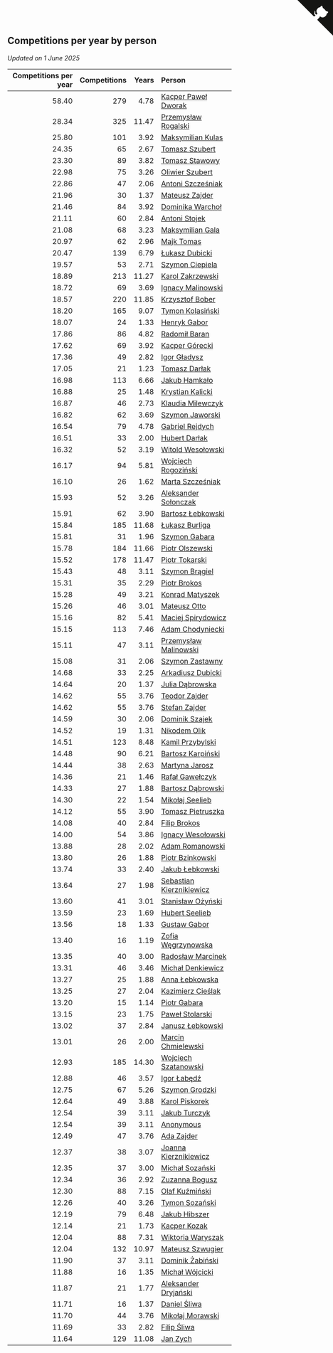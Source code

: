 ## Competitions per year by person

*Updated on  1 June 2025*

| Competitions per year | Competitions | Years | Person |
| ---: | ---: | ---: | :--- |
| 58.40 | 279 | 4.78 | [Kacper Paweł Dworak](https://www.worldcubeassociation.org/persons/2020DWOR01) |
| 28.34 | 325 | 11.47 | [Przemysław Rogalski](https://www.worldcubeassociation.org/persons/2013ROGA02) |
| 25.80 | 101 | 3.92 | [Maksymilian Kulas](https://www.worldcubeassociation.org/persons/2021KULA02) |
| 24.35 | 65 | 2.67 | [Tomasz Szubert](https://www.worldcubeassociation.org/persons/2022SZUB02) |
| 23.30 | 89 | 3.82 | [Tomasz Stawowy](https://www.worldcubeassociation.org/persons/2021STAW01) |
| 22.98 | 75 | 3.26 | [Oliwier Szubert](https://www.worldcubeassociation.org/persons/2022SZUB01) |
| 22.86 | 47 | 2.06 | [Antoni Szcześniak](https://www.worldcubeassociation.org/persons/2023SZCZ04) |
| 21.96 | 30 | 1.37 | [Mateusz Zajder](https://www.worldcubeassociation.org/persons/2024ZAJD01) |
| 21.46 | 84 | 3.92 | [Dominika Warchoł](https://www.worldcubeassociation.org/persons/2021WARC01) |
| 21.11 | 60 | 2.84 | [Antoni Stojek](https://www.worldcubeassociation.org/persons/2022STOJ03) |
| 21.08 | 68 | 3.23 | [Maksymilian Gala](https://www.worldcubeassociation.org/persons/2022GALA01) |
| 20.97 | 62 | 2.96 | [Majk Tomas](https://www.worldcubeassociation.org/persons/2022TOMA05) |
| 20.47 | 139 | 6.79 | [Łukasz Dubicki](https://www.worldcubeassociation.org/persons/2018DUBI01) |
| 19.57 | 53 | 2.71 | [Szymon Ciepiela](https://www.worldcubeassociation.org/persons/2022CIEP01) |
| 18.89 | 213 | 11.27 | [Karol Zakrzewski](https://www.worldcubeassociation.org/persons/2014ZAKR01) |
| 18.72 | 69 | 3.69 | [Ignacy Malinowski](https://www.worldcubeassociation.org/persons/2021MALI02) |
| 18.57 | 220 | 11.85 | [Krzysztof Bober](https://www.worldcubeassociation.org/persons/2013BOBE01) |
| 18.20 | 165 | 9.07 | [Tymon Kolasiński](https://www.worldcubeassociation.org/persons/2016KOLA02) |
| 18.07 | 24 | 1.33 | [Henryk Gabor](https://www.worldcubeassociation.org/persons/2024GABO02) |
| 17.86 | 86 | 4.82 | [Radomił Baran](https://www.worldcubeassociation.org/persons/2020BARA02) |
| 17.62 | 69 | 3.92 | [Kacper Górecki](https://www.worldcubeassociation.org/persons/2021GORE01) |
| 17.36 | 49 | 2.82 | [Igor Gładysz](https://www.worldcubeassociation.org/persons/2022GLAD01) |
| 17.05 | 21 | 1.23 | [Tomasz Darłak](https://www.worldcubeassociation.org/persons/2024DARL01) |
| 16.98 | 113 | 6.66 | [Jakub Hamkało](https://www.worldcubeassociation.org/persons/2018HAMK01) |
| 16.88 | 25 | 1.48 | [Krystian Kalicki](https://www.worldcubeassociation.org/persons/2023KALI10) |
| 16.87 | 46 | 2.73 | [Klaudia Milewczyk](https://www.worldcubeassociation.org/persons/2022MILE05) |
| 16.82 | 62 | 3.69 | [Szymon Jaworski](https://www.worldcubeassociation.org/persons/2021JAWO01) |
| 16.54 | 79 | 4.78 | [Gabriel Rejdych](https://www.worldcubeassociation.org/persons/2020REJD01) |
| 16.51 | 33 | 2.00 | [Hubert Darłak](https://www.worldcubeassociation.org/persons/2023DARL03) |
| 16.32 | 52 | 3.19 | [Witold Wesołowski](https://www.worldcubeassociation.org/persons/2022WESO01) |
| 16.17 | 94 | 5.81 | [Wojciech Rogoziński](https://www.worldcubeassociation.org/persons/2019ROGO04) |
| 16.10 | 26 | 1.62 | [Marta Szcześniak](https://www.worldcubeassociation.org/persons/2023SZCZ07) |
| 15.93 | 52 | 3.26 | [Aleksander Sołonczak](https://www.worldcubeassociation.org/persons/2022SOLO01) |
| 15.91 | 62 | 3.90 | [Bartosz Łebkowski](https://www.worldcubeassociation.org/persons/2021LEBK01) |
| 15.84 | 185 | 11.68 | [Łukasz Burliga](https://www.worldcubeassociation.org/persons/2013BURL01) |
| 15.81 | 31 | 1.96 | [Szymon Gabara](https://www.worldcubeassociation.org/persons/2023GABA01) |
| 15.78 | 184 | 11.66 | [Piotr Olszewski](https://www.worldcubeassociation.org/persons/2013OLSZ02) |
| 15.52 | 178 | 11.47 | [Piotr Tokarski](https://www.worldcubeassociation.org/persons/2013TOKA01) |
| 15.43 | 48 | 3.11 | [Szymon Brągiel](https://www.worldcubeassociation.org/persons/2022BRAG03) |
| 15.31 | 35 | 2.29 | [Piotr Brokos](https://www.worldcubeassociation.org/persons/2023BROK01) |
| 15.28 | 49 | 3.21 | [Konrad Matyszek](https://www.worldcubeassociation.org/persons/2022MATY02) |
| 15.26 | 46 | 3.01 | [Mateusz Otto](https://www.worldcubeassociation.org/persons/2022OTTO01) |
| 15.16 | 82 | 5.41 | [Maciej Spirydowicz](https://www.worldcubeassociation.org/persons/2020SPIR01) |
| 15.15 | 113 | 7.46 | [Adam Chodyniecki](https://www.worldcubeassociation.org/persons/2017CHOD02) |
| 15.11 | 47 | 3.11 | [Przemysław Malinowski](https://www.worldcubeassociation.org/persons/2022MALI01) |
| 15.08 | 31 | 2.06 | [Szymon Zastawny](https://www.worldcubeassociation.org/persons/2023ZAST01) |
| 14.68 | 33 | 2.25 | [Arkadiusz Dubicki](https://www.worldcubeassociation.org/persons/2023DUBI01) |
| 14.64 | 20 | 1.37 | [Julia Dąbrowska](https://www.worldcubeassociation.org/persons/2024DABR01) |
| 14.62 | 55 | 3.76 | [Teodor Zajder](https://www.worldcubeassociation.org/persons/2021ZAJD03) |
| 14.62 | 55 | 3.76 | [Stefan Zajder](https://www.worldcubeassociation.org/persons/2021ZAJD02) |
| 14.59 | 30 | 2.06 | [Dominik Szajek](https://www.worldcubeassociation.org/persons/2023SZAJ01) |
| 14.52 | 19 | 1.31 | [Nikodem Olik](https://www.worldcubeassociation.org/persons/2024OLIK01) |
| 14.51 | 123 | 8.48 | [Kamil Przybylski](https://www.worldcubeassociation.org/persons/2016PRZY01) |
| 14.48 | 90 | 6.21 | [Bartosz Karpiński](https://www.worldcubeassociation.org/persons/2019KARP03) |
| 14.44 | 38 | 2.63 | [Martyna Jarosz](https://www.worldcubeassociation.org/persons/2022JARO01) |
| 14.36 | 21 | 1.46 | [Rafał Gawełczyk](https://www.worldcubeassociation.org/persons/2023GAWE01) |
| 14.33 | 27 | 1.88 | [Bartosz Dąbrowski](https://www.worldcubeassociation.org/persons/2023DABR07) |
| 14.30 | 22 | 1.54 | [Mikołaj Seelieb](https://www.worldcubeassociation.org/persons/2023SEEL04) |
| 14.12 | 55 | 3.90 | [Tomasz Pietruszka](https://www.worldcubeassociation.org/persons/2021PIET01) |
| 14.08 | 40 | 2.84 | [Filip Brokos](https://www.worldcubeassociation.org/persons/2022BROK03) |
| 14.00 | 54 | 3.86 | [Ignacy Wesołowski](https://www.worldcubeassociation.org/persons/2021WESO01) |
| 13.88 | 28 | 2.02 | [Adam Romanowski](https://www.worldcubeassociation.org/persons/2023ROMA10) |
| 13.80 | 26 | 1.88 | [Piotr Bzinkowski](https://www.worldcubeassociation.org/persons/2023BZIN01) |
| 13.74 | 33 | 2.40 | [Jakub Łebkowski](https://www.worldcubeassociation.org/persons/2023LEBK01) |
| 13.64 | 27 | 1.98 | [Sebastian Kierznikiewicz](https://www.worldcubeassociation.org/persons/2023KIER02) |
| 13.60 | 41 | 3.01 | [Stanisław Ożyński](https://www.worldcubeassociation.org/persons/2022OZYN01) |
| 13.59 | 23 | 1.69 | [Hubert Seelieb](https://www.worldcubeassociation.org/persons/2023SEEL02) |
| 13.56 | 18 | 1.33 | [Gustaw Gabor](https://www.worldcubeassociation.org/persons/2024GABO01) |
| 13.40 | 16 | 1.19 | [Zofia Węgrzynowska](https://www.worldcubeassociation.org/persons/2024WEGR01) |
| 13.35 | 40 | 3.00 | [Radosław Marcinek](https://www.worldcubeassociation.org/persons/2022MARC05) |
| 13.31 | 46 | 3.46 | [Michał Denkiewicz](https://www.worldcubeassociation.org/persons/2021DENK01) |
| 13.27 | 25 | 1.88 | [Anna Łebkowska](https://www.worldcubeassociation.org/persons/2023LEBK04) |
| 13.25 | 27 | 2.04 | [Kazimierz Cieślak](https://www.worldcubeassociation.org/persons/2023CIES01) |
| 13.20 | 15 | 1.14 | [Piotr Gabara](https://www.worldcubeassociation.org/persons/2024GABA02) |
| 13.15 | 23 | 1.75 | [Paweł Stolarski](https://www.worldcubeassociation.org/persons/2023STOL04) |
| 13.02 | 37 | 2.84 | [Janusz Łebkowski](https://www.worldcubeassociation.org/persons/2022LEBK01) |
| 13.01 | 26 | 2.00 | [Marcin Chmielewski](https://www.worldcubeassociation.org/persons/2023CHMI01) |
| 12.93 | 185 | 14.30 | [Wojciech Szatanowski](https://www.worldcubeassociation.org/persons/2011SZAT01) |
| 12.88 | 46 | 3.57 | [Igor Łabędź](https://www.worldcubeassociation.org/persons/2021LABE01) |
| 12.75 | 67 | 5.26 | [Szymon Grodzki](https://www.worldcubeassociation.org/persons/2020GROD01) |
| 12.64 | 49 | 3.88 | [Karol Piskorek](https://www.worldcubeassociation.org/persons/2021PISK01) |
| 12.54 | 39 | 3.11 | [Jakub Turczyk](https://www.worldcubeassociation.org/persons/2022TURC02) |
| 12.54 | 39 | 3.11 | [Anonymous](https://www.worldcubeassociation.org/persons/2022ANON03) |
| 12.49 | 47 | 3.76 | [Ada Zajder](https://www.worldcubeassociation.org/persons/2021ZAJD01) |
| 12.37 | 38 | 3.07 | [Joanna Kierznikiewicz](https://www.worldcubeassociation.org/persons/2022KIER01) |
| 12.35 | 37 | 3.00 | [Michał Sozański](https://www.worldcubeassociation.org/persons/2022SOZA02) |
| 12.34 | 36 | 2.92 | [Zuzanna Bogusz](https://www.worldcubeassociation.org/persons/2022BOGU01) |
| 12.30 | 88 | 7.15 | [Olaf Kuźmiński](https://www.worldcubeassociation.org/persons/2018KUZM02) |
| 12.26 | 40 | 3.26 | [Tymon Sozański](https://www.worldcubeassociation.org/persons/2022SOZA01) |
| 12.19 | 79 | 6.48 | [Jakub Hibszer](https://www.worldcubeassociation.org/persons/2018HIBS01) |
| 12.14 | 21 | 1.73 | [Kacper Kozak](https://www.worldcubeassociation.org/persons/2023KOZA05) |
| 12.04 | 88 | 7.31 | [Wiktoria Waryszak](https://www.worldcubeassociation.org/persons/2018WARY01) |
| 12.04 | 132 | 10.97 | [Mateusz Szwugier](https://www.worldcubeassociation.org/persons/2014SZWU01) |
| 11.90 | 37 | 3.11 | [Dominik Żabiński](https://www.worldcubeassociation.org/persons/2022ZABI01) |
| 11.88 | 16 | 1.35 | [Michał Wójcicki](https://www.worldcubeassociation.org/persons/2024WOJC01) |
| 11.87 | 21 | 1.77 | [Aleksander Dryjański](https://www.worldcubeassociation.org/persons/2023DRYJ01) |
| 11.71 | 16 | 1.37 | [Daniel Śliwa](https://www.worldcubeassociation.org/persons/2024SLIW01) |
| 11.70 | 44 | 3.76 | [Mikołaj Morawski](https://www.worldcubeassociation.org/persons/2021MORA01) |
| 11.69 | 33 | 2.82 | [Filip Śliwa](https://www.worldcubeassociation.org/persons/2022SLIW01) |
| 11.64 | 129 | 11.08 | [Jan Zych](https://www.worldcubeassociation.org/persons/2014ZYCH01) |


<a href="https://github.com/noeruchangd/wca_statistics_vn" class="github-corner" aria-label="View source on Github"><svg width="80" height="80" viewBox="0 0 250 250" style="fill:#151513; color:#fff; position: absolute; top: 0; border: 0; right: 0;" aria-hidden="true"><path d="M0,0 L115,115 L130,115 L142,142 L250,250 L250,0 Z"></path><path d="M128.3,109.0 C113.8,99.7 119.0,89.6 119.0,89.6 C122.0,82.7 120.5,78.6 120.5,78.6 C119.2,72.0 123.4,76.3 123.4,76.3 C127.3,80.9 125.5,87.3 125.5,87.3 C122.9,97.6 130.6,101.9 134.4,103.2" fill="currentColor" style="transform-origin: 130px 106px;" class="octo-arm"></path><path d="M115.0,115.0 C114.9,115.1 118.7,116.5 119.8,115.4 L133.7,101.6 C136.9,99.2 139.9,98.4 142.2,98.6 C133.8,88.0 127.5,74.4 143.8,58.0 C148.5,53.4 154.0,51.2 159.7,51.0 C160.3,49.4 163.2,43.6 171.4,40.1 C171.4,40.1 176.1,42.5 178.8,56.2 C183.1,58.6 187.2,61.8 190.9,65.4 C194.5,69.0 197.7,73.2 200.1,77.6 C213.8,80.2 216.3,84.9 216.3,84.9 C212.7,93.1 206.9,96.0 205.4,96.6 C205.1,102.4 203.0,107.8 198.3,112.5 C181.9,128.9 168.3,122.5 157.7,114.1 C157.9,116.9 156.7,120.9 152.7,124.9 L141.0,136.5 C139.8,137.7 141.6,141.9 141.8,141.8 Z" fill="currentColor" class="octo-body"></path></svg></a><style>.github-corner:hover .octo-arm{animation:octocat-wave 560ms ease-in-out}@keyframes octocat-wave{0%,100%{transform:rotate(0)}20%,60%{transform:rotate(-25deg)}40%,80%{transform:rotate(10deg)}}@media (max-width:500px){.github-corner:hover .octo-arm{animation:none}.github-corner .octo-arm{animation:octocat-wave 560ms ease-in-out}}</style>
